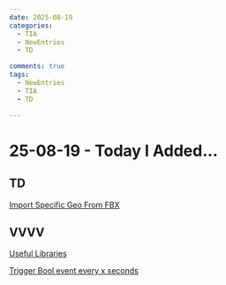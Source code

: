 ```yaml
---
date: 2025-08-19
categories:
  - TIA
  - NewEntries
  - TD

comments: true
tags:
  - NewEntries
  - TIA
  - TD

---
```

# 25-08-19 - Today I Added...

## TD
[Import Specific Geo From FBX](../../TD/SOP/ImportSpecificGeoFromFBX.md)

## VVVV
[Useful Libraries](../../VVVV/Libraries/UsefulLibraries.md)

[Trigger Bool event every x seconds](../../VVVV/Animations/TriggerBoolSeconds.md)